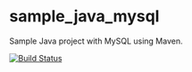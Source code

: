 sample_java_mysql
================



Sample Java project with MySQL using Maven.

[![Build Status](https://api.shippable.com/projects/540e95ff3479c5ea8f9f2300/badge?branchName=master)](https://app.shippable.com/projects/540e95ff3479c5ea8f9f2300/builds/latest)
